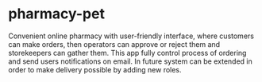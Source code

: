 # pharmacy-pet
Convenient online pharmacy with user-friendly interface, where customers can make orders, then operators can approve or reject them and storekeepers can gather them. 
This app fully control process of ordering and send users notifications on email. In future system can be extended in order to make delivery possible by adding new roles.
